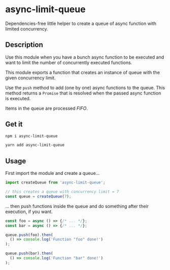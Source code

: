 # async-limit-queue
Dependencies-free little helper to create a queue of async function with limited concurrency.

## Description
Use this module when you have a bunch async function to be executed and want to limit the number of concurrently executed functions.

This module exports a function that creates an instance of queue with the given concurrency limit.

Use the `push` method to add (one by one) async functions to the queue. This method returns a `Promise` that is resolved when the passed async function is executed.

Items in the queue are processed _FIFO_.

## Get it

```sh
npm i async-limit-queue

yarn add async-limit-queue
```

## Usage

First import the module and create a queue...

```javascript
import createQueue from 'async-limit-queue';

// this creates a queue with concurrency limit = 7
const queue = createQueue(7);
```

... then push functions inside the queue and do something after their execution, if you want.

```javascript
const foo = async () => {/* ... */};
const bar = async () => {/* ... */};

queue.push(foo).then(
  () => console.log('Function "foo" done!')
);

queue.push(bar).then(
  () => console.log('Function "bar" done!')
);
```
